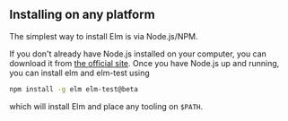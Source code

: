 ## Installing on any platform

The simplest way to install Elm is via Node.js/NPM.

If you don't already have Node.js installed on your computer, you can download 
it from [the official site](https://nodejs.org/). Once you have Node.js up and
running, you can install elm and elm-test using 

```bash
npm install -g elm elm-test@beta
```

which will install Elm and place any tooling on `$PATH`.
